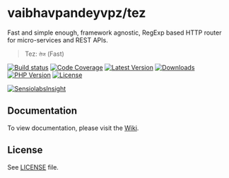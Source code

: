 # vaibhavpandeyvpz/tez
Fast and simple enough, framework agnostic, RegExp based HTTP router for micro-services and REST APIs.

> Tez: `तेज` (Fast)

[![Build status](https://img.shields.io/travis/vaibhavpandeyvpz/tez.svg?style=flat-square)](https://travis-ci.org/vaibhavpandeyvpz/tez)
[![Code Coverage](https://img.shields.io/codecov/c/github/vaibhavpandeyvpz/tez.svg?style=flat-square)](https://codecov.io/gh/vaibhavpandeyvpz/tez)
[![Latest Version](https://img.shields.io/github/release/vaibhavpandeyvpz/tez.svg?style=flat-square)](https://github.com/vaibhavpandeyvpz/tez/releases)
[![Downloads](https://img.shields.io/packagist/dt/vaibhavpandeyvpz/tez.svg?style=flat-square)](https://packagist.org/packages/vaibhavpandeyvpz/tez)
[![PHP Version](http://img.shields.io/badge/php-5.4+-8892be.svg?style=flat-square)](http://php.net/)
[![License](https://img.shields.io/badge/license-MIT-brightgreen.svg?style=flat-square)](LICENSE)

[![SensiolabsInsight](https://insight.sensiolabs.com/projects/33e2c894-e217-4b96-8ce7-b45f2374b432/small.png)](https://insight.sensiolabs.com/projects/33e2c894-e217-4b96-8ce7-b45f2374b432)

Documentation
-------
To view documentation, please visit the [Wiki](https://github.com/vaibhavpandeyvpz/tez/wiki).

License
------
See [LICENSE](LICENSE) file.
